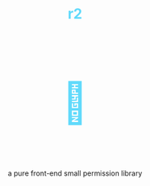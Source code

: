 <h1 align="center" style="color: #61dafb;">r2</h1>
<h1 align="center" style="font-size: 80px;color:#61dafb">🌼</h1>


<br>


<p align="center">a pure front-end small permission library</p>


<br>
<br>

